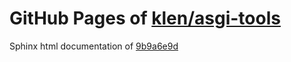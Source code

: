 GitHub Pages of [klen/asgi-tools](https://github.com/klen/asgi-tools.git)
===
Sphinx html documentation of [9b9a6e9d](https://github.com/klen/asgi-tools/tree/9b9a6e9d441c165863121e2d0e51ac78288b00d9)
